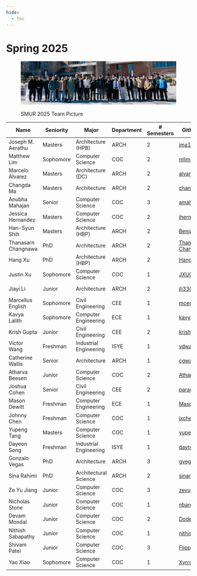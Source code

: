 ```yaml
---
hide:
  - toc
---
```


# Spring 2025

<figure markdown="span">

![Spring 2025 Group Picture at Tech Green](25-Sp_ClassPhoto.jpg)

  <figcaption>SMUR 2025 Team Picture</figcaption>

</figure>

| Name                | Seniority | Major                  | Department | # Semesters | GitHub Handle                                                | Topic Area                                                        |
| ------------------- | --------- | ---------------------- | ---------- |-------------|------------------------------------------------------------- | ----------------------------------------------------------------- |
| Joseph M. Aerathu   | Masters   | Architecture (HPB)     | ARCH       |    2        |[jma1999](https://github.com/jma1999)                         | [Energy-In-Buildings](../../25sp-energyinbuildings)               |
| Matthew Lim         | Sophomore | Computer Science       | COC        |    2        |[mlim70](https://github.com/mlim70)                           | [MPONC](../../25sp-mponc)                                         |
| Marcelo Álvarez     | Masters   | Architecture (DC)      | ARCH       |    2        |[alvarezdmarch](https://github.com/alvarezdmarch)             | [Microclimate-UMCF](../../25sp-microclimate-umcf)                 |
| Changda Ma          | Masters   | Architecture           | ARCH       |    2        |[changdama](https://github.com/changdama)                     | [Neuroarchitecture](../../25sp-neuroarchitecture)                 |
| Anubha Mahajan      | Senior    | Computer Science       | COC        |    3        |[amahajan68](https://github.com/amahajan68)                   | [Energy-In-Buildings](../../25sp-energyinbuildings)               |
| Jessica Hernandez   | Masters   | Computer Science       | COC        |    2        |[jhernandez312](https://github.com/jhernandez312)             | [Energy-In-Buildings](../../25sp-energyinbuildings)               |
| Han-Syun Shih       | Masters   | Architecture (HBP)     | ARCH       |    2        |[Benjaminhansyun](https://github.com/hshih38)                 | [Microclimate-LSTM-Kriging](../../25sp-microclimate-lstm-kriging) |
| Thanasarn Changnawa | PhD       | Architecture           | ARCH       |    2        |[Thanasarn-Changnawa](https://github.com/Thanasarn-Changnawa) | [Microclimate-LSTM-Kriging](../../25sp-microclimate-lstm-kriging) |
| Hang Xu             | PhD       | Architecture (HBP)     | ARCH       |    2        |[HangXXXu](https://github.com/HangXXXu)                       | [Energy-In-Buildings](../../25sp-energyinbuildings)               |
| Justin Xu           | Sophomore | Computer Science       | COC        |    1        |[JXU037](https://github.com/JXU037)                           | [MPONC](../../25sp-mponc)                                         |
| Jiayi Li            | Junior    | Architecture           | ARCH       |    2        |[jli3307](https://github.com/jli3307)                         | [Energy-In-Buildings](../../25sp-energyinbuildings)               |
| Marcellus English   | Sophomore | Civil Engineering      | CEE        |    1        |[mcenglish](https://github.com/mcenglish)                     | [Microclimate-UMCF](../../25sp-microclimate-umcf)                 |
| Kavya Lalith        | Sophomore | Computer Engineering   | ECE        |    1        |[kavya-oop](https://github.com/kavya-oop)                     | [Energy-In-Buildings](../../25sp-energyinbuildings)               |
| Krish Gupta         | Junior    | Civil Engineering      | CEE        |    2        |[krishgupta-CE](https://github.com/krishgupta-CE)             | [Microclimate-LSTM-Kriging](../../25sp-microclimate-lstm-kriging) |
| Victor Wang         | Freshman  | Industrial Engineering | ISYE       |    1        |[vdwang](https://github.com/vdwang)                           | [Microclimate-UMCF](../../25sp-microclimate-umcf)                 |
| Catherine Wallis    | Senior    | Architecture           | ARCH       |    1        |[cgwallis](https://github.com/cgwallis)                       | [Neuroarchitecture](../../25sp-neuroarchitecture)                 |
| Atharva Beesen      | Junior    | Computer Science       | COC        |    2        |[AtharvaBeesen](https://github.com/AtharvaBeesen)             | [Mobility-PEI](../../25sp-mobility-pei)                           |
| Joshua Cohen        | Senior    | Civil Engineering      | CEE        |    2        |[paradoxwalk](https://github.com/paradoxwalk)                 | [Mobility-PEI](../../25sp-mobility-pei)                           |
| Mason Dewitt        | Freshman  | Computer Engineering   | ECE        |    1        |[Masonrd](https://github.com/Masonrd)                         | [Mobility-PEI](../../25sp-mobility-pei)                           |
| Johnny Chen         | Freshman  | Computer Science       | COC        |    1        |[jxchen21](https://github.com/jxchen21)                       | [Energy-In-Buildings](../../25sp-energyinbuildings)               |
| Yupeng Tang         | Masters   | Computer Science       | COC        |    1        |[yupengtang](https://github.com/yupengtang)                   | [Microclimate-LSTM-Kriging](../../25sp-microclimate-lstm-kriging) |
| Dayeon Song         | Freshman  | Industrial Engineering | ISYE       |    1        |[daytss](https://github.com/daytss)                           | [Microclimate-LSTM-Kriging](../../25sp-microclimate-lstm-kriging) |
| Gonzalo Vegas       | PhD       | Architecture           | ARCH       |    3        |[gvegasol](https://github.com/gvegasol)                       | [Microclimate-UMCF](../../25sp-microclimate-umcf)                 |
| Sina Rahimi         | PhD       | Architectural Science  | ARCH       |    2        |[sinarahimi](https://github.com/sinarhm)                      | [Microclimate-UMCF](../../25sp-microclimate-umcf)                 |
| Ze Yu Jiang         | Junior    | Computer Science       | COC        |    3        |[zeyujiang8800](https://github.com/zeyujiang8800)             | [Microclimate-LSTM-Kriging](../../25sp-microclimate-lstm-kriging) |
| Nicholas Stone      | Junior    | Computer Science       | COC        |    1        |[nbaron](https://github.com/nbaron)                           | [Mobility-PEI](../../25sp-mobility-pei)                           |
| Devam Mondal        | Junior    | Computer Science       | COC        |    2        |[Dodesimo](https://github.com/Dodesimo)                       | [MPONC](../../25sp-mponc)                                         |
| Nithish Sabapathy   | Junior    | Computer Science       | COC        |    1        |[nithish101](https://github.com/nithish101)                   | [MPONC](../../25sp-mponc)                                         |
| Shivam Patel        | Junior    | Computer Science       | COC        |    3        |[FlippyShivam](https://github.com/FlippyShivam)               | [Energy-In-Buildings](../../25sp-energyinbuildings)               |
| Yao	Xiao            | Sophomore | Computer Science       | COC        |    1        |[Xyrro](https://github.com/Xyrro)                             | [Mobility-PEI](../../25sp-mobility-pei)                           |


